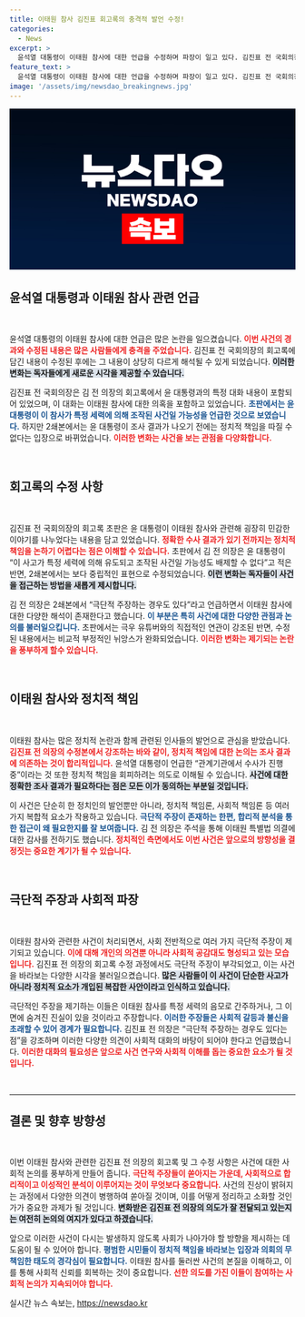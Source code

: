 ```yaml
---
title: 이태원 참사 김진표 회고록의 충격적 발언 수정!
categories:
  - News
excerpt: >
  윤석열 대통령이 이태원 참사에 대한 언급을 수정하며 파장이 일고 있다. 김진표 전 국회의장은 회고록에서 대통령의 조작 가능성 발언을 극단적 주장으로 바꿔, 진실은 과연 어디에? 클릭해 확인하세요!
feature_text: >
  윤석열 대통령이 이태원 참사에 대한 언급을 수정하며 파장이 일고 있다. 김진표 전 국회의장은 회고록에서 대통령의 조작 가능성 발언을 극단적 주장으로 바꿔, 진실은 과연 어디에? 클릭해 확인하세요!
image: '/assets/img/newsdao_breakingnews.jpg'
---
```


<p><img src="/assets/img/newsdao_breakingnews.jpg" alt="firstkoreanews 속보" /></p>

<h2 data-ke-size="size26">윤석열 대통령과 이태원 참사 관련 언급</h2>

<p data-ke-size="size16">&nbsp;</p>  

<p>윤석열 대통령의 이태원 참사에 대한 언급은 많은 논란을 일으켰습니다. <b><span style="color: #ee2323;">이번 사건의 경과와 수정된 내용은 많은 사람들에게 충격을 주었습니다.</span></b> 김진표 전 국회의장의 회고록에 담긴 내용이 수정된 후에는 그 내용이 상당히 다르게 해석될 수 있게 되었습니다. <b><span style="background-color: #21538527;">이러한 변화는 독자들에게 새로운 시각을 제공할 수 있습니다.</span></b> </p>

<p>김진표 전 국회의장은 김 전 의장의 회고록에서 윤 대통령과의 특정 대화 내용이 포함되어 있었으며, 이 대화는 이태원 참사에 대한 의혹을 포함하고 있었습니다. <b><span style="color: #1a5490;">초판에서는 윤 대통령이 이 참사가 특정 세력에 의해 조작된 사건일 가능성을 언급한 것으로 보였습니다.</span></b> 하지만 2쇄본에서는 윤 대통령이 조사 결과가 나오기 전에는 정치적 책임을 따질 수 없다는 입장으로 바뀌었습니다. <b><span style="color: #ee2323;">이러한 변화는 사건을 보는 관점을 다양화합니다.</span></b></p>

<p data-ke-size="size16">&nbsp;</p>

<h2 data-ke-size="size26">회고록의 수정 사항</h2>

<p data-ke-size="size16">&nbsp;</p>  

<p>김진표 전 국회의장의 회고록 초판은 윤 대통령이 이태원 참사와 관련해 굉장히 민감한 이야기를 나누었다는 내용을 담고 있었습니다. <b><span style="color: #ee2323;">정확한 수사 결과가 있기 전까지는 정치적 책임을 논하기 어렵다는 점은 이해할 수 있습니다.</span></b> 초판에서 김 전 의장은 윤 대통령이 “이 사고가 특정 세력에 의해 유도되고 조작된 사건일 가능성도 배제할 수 없다”고 적은 반면, 2쇄본에서는 보다 중립적인 표현으로 수정되었습니다. <b><span style="background-color: #21538527;">이런 변화는 독자들이 사건을 접근하는 방법을 새롭게 제시합니다.</span></b></p>

<p>김 전 의장은 2쇄본에서 “극단적 주장하는 경우도 있다”라고 언급하면서 이태원 참사에 대한 다양한 해석이 존재한다고 했습니다. <b><span style="color: #1a5490;">이 부분은 특히 사건에 대한 다양한 관점과 논의를 불러일으킵니다.</span></b> 초판에서는 극우 유튜버와의 직접적인 연관이 강조된 반면, 수정된 내용에서는 비교적 부정적인 뉘앙스가 완화되었습니다. <b><span style="color: #ee2323;">이러한 변화는 제기되는 논란을 풍부하게 할수 있습니다.</span></b></p>

<p data-ke-size="size16">&nbsp;</p>

<h2 data-ke-size="size26">이태원 참사와 정치적 책임</h2>

<p data-ke-size="size16">&nbsp;</p>  

<p>이태원 참사는 많은 정치적 논란과 함께 관련된 인사들의 발언으로 관심을 받았습니다. <b><span style="color: #ee2323;">김진표 전 의장의 수정본에서 강조하는 바와 같이, 정치적 책임에 대한 논의는 조사 결과에 의존하는 것이 합리적입니다.</span></b> 윤석열 대통령이 언급한 “관계기관에서 수사가 진행 중”이라는 것 또한 정치적 책임을 회피하려는 의도로 이해될 수 있습니다. <b><span style="background-color: #21538527;">사건에 대한 정확한 조사 결과가 필요하다는 점은 모든 이가 동의하는 부분일 것입니다.</span></b></p>

<p>이 사건은 단순히 한 정치인의 발언뿐만 아니라, 정치적 책임론, 사회적 책임론 등 여러 가지 복합적 요소가 작용하고 있습니다. <b><span style="color: #1a5490;">극단적 주장이 존재하는 한편, 합리적 분석을 통한 접근이 왜 필요한지를 잘 보여줍니다.</span></b> 김 전 의장은 주석을 통해 이태원 특별법 의결에 대한 감사를 전하기도 했습니다. <b><span style="color: #ee2323;">정치적인 측면에서도 이번 사건은 앞으로의 방향성을 결정짓는 중요한 계기가 될 수 있습니다.</span></b></p>

<p data-ke-size="size16">&nbsp;</p>

<h2 data-ke-size="size26">극단적 주장과 사회적 파장</h2>

<p data-ke-size="size16">&nbsp;</p>  

<p>이태원 참사와 관련한 사건이 처리되면서, 사회 전반적으로 여러 가지 극단적 주장이 제기되고 있습니다. <b><span style="color: #ee2323;">이에 대해 개인의 의견뿐 아니라 사회적 공감대도 형성되고 있는 모습입니다.</span></b> 김진표 전 의장의 회고록 수정 과정에서도 극단적 주장이 부각되었고, 이는 사건을 바라보는 다양한 시각을 불러일으켰습니다. <b><span style="background-color: #21538527;">많은 사람들이 이 사건이 단순한 사고가 아니라 정치적 요소가 개입된 복잡한 사안이라고 인식하고 있습니다.</span></b></p>

<p>극단적인 주장을 제기하는 이들은 이태원 참사를 특정 세력의 음모로 간주하거나, 그 이면에 숨겨진 진실이 있을 것이라고 주장합니다. <b><span style="color: #1a5490;">이러한 주장들은 사회적 갈등과 불신을 초래할 수 있어 경계가 필요합니다.</span></b> 김진표 전 의장은 “극단적 주장하는 경우도 있다는 점”을 강조하며 이러한 다양한 의견이 사회적 대화의 바탕이 되어야 한다고 언급했습니다. <b><span style="color: #ee2323;">이러한 대화의 필요성은 앞으로 사건 연구와 사회적 이해를 돕는 중요한 요소가 될 것입니다.</span></b></p>

<p data-ke-size="size16">&nbsp;</p>

<hr style="height: 1px; border:none; border-top:1px solid #eee;" />

<h2 data-ke-size="size26">결론 및 향후 방향성</h2>

<p data-ke-size="size16">&nbsp;</p>  

<p>이번 이태원 참사와 관련한 김진표 전 의장의 회고록 및 그 수정 사항은 사건에 대한 사회적 논의를 풍부하게 만들어 줍니다. <b><span style="color: #ee2323;">극단적 주장들이 쏟아지는 가운데, 사회적으로 합리적이고 이성적인 분석이 이루어지는 것이 무엇보다 중요합니다.</span></b> 사건의 진상이 밝혀지는 과정에서 다양한 의견이 병행하여 쏟아질 것이며, 이를 어떻게 정리하고 소화할 것인가가 중요한 과제가 될 것입니다. <b><span style="background-color: #21538527;">변화받은 김진표 전 의장의 의도가 잘 전달되고 있는지는 여전히 논의의 여지가 있다고 하겠습니다.</span></b></p>

<p>앞으로 이러한 사건이 다시는 발생하지 않도록 사회가 나아가야 할 방향을 제시하는 데 도움이 될 수 있어야 합니다. <b><span style="color: #1a5490;">평범한 시민들이 정치적 책임을 바라보는 입장과 의회의 무책임한 태도의 경각심이 필요합니다.</span></b> 이태원 참사를 둘러싼 사건의 본질을 이해하고, 이를 통해 사회적 신뢰를 회복하는 것이 중요합니다. <b><span style="color: #ee2323;">선한 의도를 가진 이들이 참여하는 사회적 논의가 지속되어야 합니다.</span></b></p>
실시간 뉴스 속보는, <a href="https://newsdao.kr" rel="dofollow">https://newsdao.kr</a>


